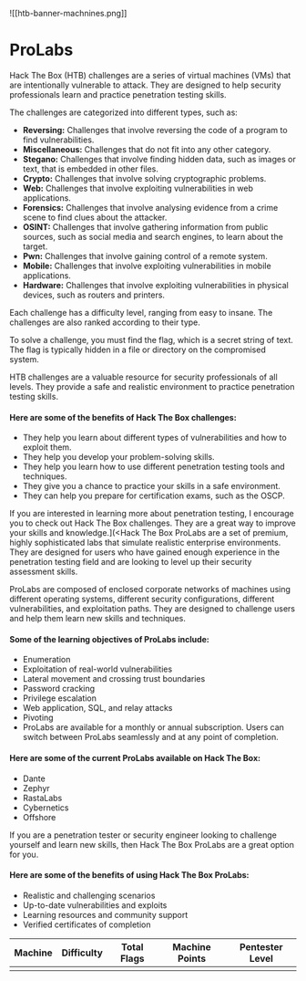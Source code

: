 ![[htb-banner-machnines.png]]
# ProLabs

Hack The Box (HTB) challenges are a series of virtual machines (VMs) that are intentionally vulnerable to attack. They are designed to help security professionals learn and practice penetration testing skills.

The challenges are categorized into different types, such as:

- **Reversing:** Challenges that involve reversing the code of a program to find vulnerabilities.
- **Miscellaneous:** Challenges that do not fit into any other category.
- **Stegano:** Challenges that involve finding hidden data, such as images or text, that is embedded in other files.
- **Crypto:** Challenges that involve solving cryptographic problems.
- **Web:** Challenges that involve exploiting vulnerabilities in web applications.
- **Forensics:** Challenges that involve analysing evidence from a crime scene to find clues about the attacker.
- **OSINT:** Challenges that involve gathering information from public sources, such as social media and search engines, to learn about the target.
- **Pwn:** Challenges that involve gaining control of a remote system.
- **Mobile:** Challenges that involve exploiting vulnerabilities in mobile applications.
- **Hardware:** Challenges that involve exploiting vulnerabilities in physical devices, such as routers and printers.

Each challenge has a difficulty level, ranging from easy to insane. The challenges are also ranked according to their type.

To solve a challenge, you must find the flag, which is a secret string of text. The flag is typically hidden in a file or directory on the compromised system.

HTB challenges are a valuable resource for security professionals of all levels. They provide a safe and realistic environment to practice penetration testing skills.

#### Here are some of the benefits of Hack The Box challenges:

- They help you learn about different types of vulnerabilities and how to exploit them.
- They help you develop your problem-solving skills.
- They help you learn how to use different penetration testing tools and techniques.
- They give you a chance to practice your skills in a safe environment.
- They can help you prepare for certification exams, such as the OSCP.

If you are interested in learning more about penetration testing, I encourage you to check out Hack The Box challenges. They are a great way to improve your skills and knowledge.](<Hack The Box ProLabs are a set of premium, highly sophisticated labs that simulate realistic enterprise environments. They are designed for users who have gained enough experience in the penetration testing field and are looking to level up their security assessment skills.

ProLabs are composed of enclosed corporate networks of machines using different operating systems, different security configurations, different vulnerabilities, and exploitation paths. They are designed to challenge users and help them learn new skills and techniques.

#### Some of the learning objectives of ProLabs include:

- Enumeration
- Exploitation of real-world vulnerabilities
- Lateral movement and crossing trust boundaries
- Password cracking
- Privilege escalation
- Web application, SQL, and relay attacks
- Pivoting
- ProLabs are available for a monthly or annual subscription. Users can switch between ProLabs seamlessly and at any point of completion.

#### Here are some of the current ProLabs available on Hack The Box:

- Dante
- Zephyr
- RastaLabs
- Cybernetics
- Offshore

If you are a penetration tester or security engineer looking to challenge yourself and learn new skills, then Hack The Box ProLabs are a great option for you.

#### Here are some of the benefits of using Hack The Box ProLabs:

- Realistic and challenging scenarios
- Up-to-date vulnerabilities and exploits
- Learning resources and community support
- Verified certificates of completion



| Machine | Difficulty | Total Flags | Machine Points | Pentester Level |
| -------- | ---------- | ----------- | -------------- | --------------- |
|          |            |             |                |                 |

